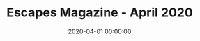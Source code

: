 ---
title: "Escapes Magazine - April 2020"
link: "/downloads/Escapes-Magazine-April-2020.pdf"
cover_image: "/assets/images/blog/media/escapes-magazine-april-2020-900w.jpg"
publish_date: "2020-04-01 00:00:00"
date: "2020-04-01 00:00:00"
---